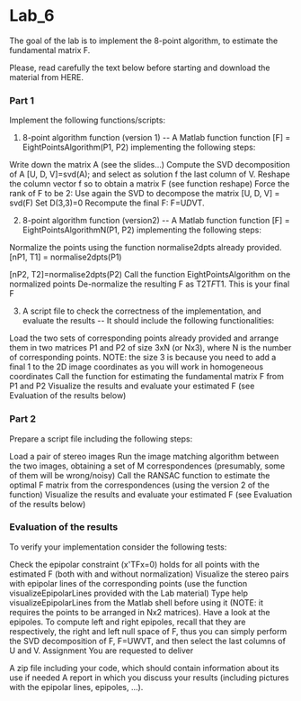 # Lab_6

The goal of the lab is to implement the 8-point algorithm, to estimate the fundamental matrix F.

Please, read carefully the text below before starting and download the material from HERE.

### Part 1
Implement the following functions/scripts:

1. 8-point algorithm function (version 1) --  A Matlab function function [F] = EightPointsAlgorithm(P1, P2) implementing the following steps:

Write down the matrix A (see the slides...)
Compute the SVD decomposition of A 
[U, D, V]=svd(A);
and select as solution f the last column of V.
Reshape the column vector f so to obtain a matrix F (see function reshape)
Force the rank of F to be 2:
Use again the SVD to decompose the matrix 
[U, D, V] = svd(F)
Set D(3,3)=0
Recompute the final F: F=U*D*VT.


2. 8-point algorithm function (version2) -- A Matlab function function [F] = EightPointsAlgorithmN(P1, P2) implementing the following steps:

Normalize the points using the function normalise2dpts already provided.
[nP1, T1] = normalise2dpts(P1)

[nP2, T2]=normalise2dpts(P2)
Call the function EightPointsAlgorithm on the normalized points
De-normalize the resulting F as T2T*F*T1. This is your final F


3. A script file to check the correctness of the implementation, and evaluate the results -- It should include the following functionalities:

Load the two sets of corresponding points already provided and arrange them in two matrices P1 and P2 of size 3xN (or Nx3), where N is the number of corresponding points. NOTE: the size 3 is because you need to add a final 1 to the 2D image coordinates as you will work in homogeneous coordinates 
Call the function  for estimating the fundamental matrix F from P1 and P2
Visualize the results and evaluate your estimated F (see Evaluation of the results below)


### Part 2
Prepare a script file including the following steps:

Load a pair of stereo images
Run the image matching algorithm between the two images, obtaining a set of M correspondences (presumably, some of them will be wrong/noisy)
Call the RANSAC function to estimate the optimal F matrix from the correspondences (using the version 2 of the function)
Visualize the results and evaluate your estimated F (see Evaluation of the results below)

### Evaluation of the results
To verify your implementation consider the following tests:

Check the epipolar constraint (x'TFx=0) holds for all points with the estimated F (both with and without normalization)
Visualize the stereo pairs with epipolar lines of the corresponding points (use the function visualizeEpipolarLines provided with the Lab material) Type help visualizeEpipolarLines from the Matlab shell before using it (NOTE: it requires the points to be arranged in Nx2 matrices). 
Have a look at the epipoles. To compute left and right epipoles, recall that they are respectively, the right and left null space of F, thus you can simply perform the SVD decomposition of F, F=UWVT,  and then select the last columns of U and V.
Assignment 
You are requested to deliver

A zip file including your code, which should contain information about its use if needed
A report in which you discuss your results (including pictures with the epipolar lines, epipoles, ...).

